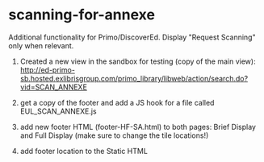 # scanning-for-annexe
Additional functionality for Primo/DiscoverEd. Display "Request Scanning" only when relevant. 

1. Created a new view in the sandbox for testing (copy of the main view): 
http://ed-primo-sb.hosted.exlibrisgroup.com/primo_library/libweb/action/search.do?vid=SCAN_ANNEXE

2. get a copy of the footer and add a JS hook for a file called EUL_SCAN_ANNEXE.js

3. add new footer HTML (footer-HF-SA.html) to both pages: Brief Display and Full Display (make sure to change the tile locations!)

4. add footer location to the Static HTML
